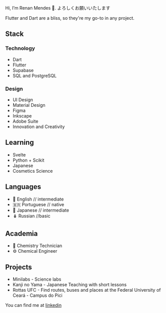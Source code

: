  Hi, I’m Renan Mendes 👋. 
 よろしくお願いいたします


Flutter and Dart are a bliss, so they're my go-to in any project.

## Stack
### Technology
- Dart
- Flutter 
- Supabase
- SQL and PostgreSQL
### Design
- UI Design
- Material Design
- Figma
- Inkscape
- Adobe Suite
- Innovation and Creativity


## Learning
- Svelte
- Python + Scikit
- Japanese
- Cosmetics Science

## Languages
- 🗽 English // intermediate
- 🇧🇷 Portuguese // native
- 🗾 Japanese // intermediate
- 🪆 Russian //basic

## Academia
- :test_tube: Chemistry Technician
- :gear: Chemical Engineer

## Projects
- Minilabs - Science labs
- Kanji no Yama - Japanese Teaching with short lessons
- Rottas UFC - Find routes, buses and places at the Federal University of Ceará - Campus do Pici



You can find me at [linkedin](https://www.linkedin.com/in/renan-mendes-frota/)

<!---
takenoto/takenoto is a ✨ special ✨ repository because its `README.md` (this file) appears on your GitHub profile.
You can click the Preview link to take a look at your changes.
--->
